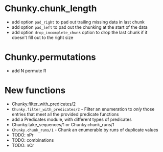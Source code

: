 
# Chunky.chunk_length

 - add option `pad_right` to pad out trailing missing data in last chunk
 - add option `pad_left` to pad out the chunking at the start of the data
 - add option `drop_incomplete_chunk` option to drop the last chunk if it doesn't fill out to the right size
 
# Chunky.permutations

 - add N permute R
 

# New functions
 
 - Chunky.filter_with_predicates/2
  - `Chunky.filter_with_predicates/2` - Filter an enumeration to _only_ those entries that meet all the provided predicate functions
  - add a Predicates module, with different types of predicates
 - Chunky.take_sequences/1 or Chunky.chunk_runs/1
  - `Chunky.chunk_runs/1` - Chunk an enumerable by runs of duplicate values
 - TODO: nPr
 - TODO: combinations
 - TODO: nCr
 